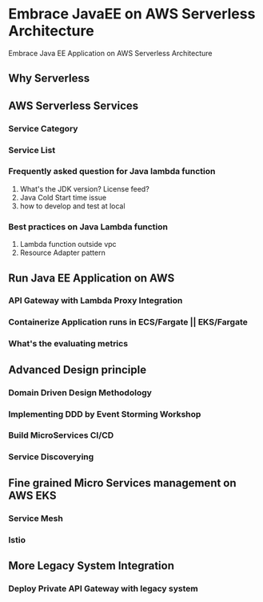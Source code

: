 # Embrace JavaEE on AWS Serverless Architecture
Embrace Java EE Application on AWS Serverless Architecture

## Why Serverless

## AWS Serverless Services
### Service Category
### Service List
### Frequently asked question for Java lambda function
1. What's the JDK version? License feed?
2. Java Cold Start time issue
3. how to develop and test at local
### Best practices on Java Lambda function
1. Lambda function outside vpc
2. Resource Adapter pattern 

## Run Java EE Application on AWS
### API Gateway with Lambda Proxy Integration
### Containerize Application runs in ECS/Fargate || EKS/Fargate
### What's the evaluating metrics

## Advanced Design principle
### Domain Driven Design Methodology
### Implementing DDD by Event Storming Workshop
### Build MicroServices CI/CD
### Service Discoverying

## Fine grained Micro Services management on AWS EKS
### Service Mesh
### Istio

## More Legacy System Integration
### Deploy Private API Gateway with legacy system
